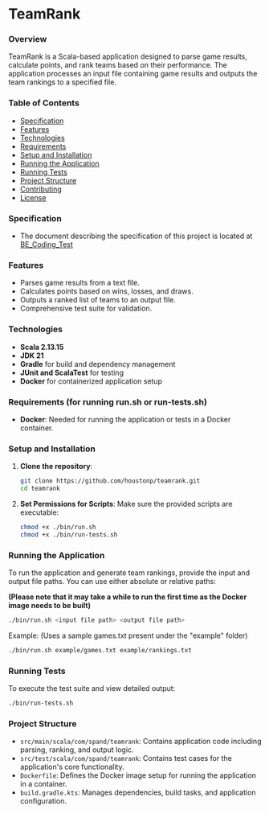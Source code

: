 
# TeamRank

### Overview
TeamRank is a Scala-based application designed to parse game results, calculate points, and rank teams based on their performance. The application processes an input file containing game results and outputs the team rankings to a specified file.

### Table of Contents
- [Specification](#specification)
- [Features](#features)
- [Technologies](#technologies)
- [Requirements](#requirements)
- [Setup and Installation](#setup-and-installation)
- [Running the Application](#running-the-application)
- [Running Tests](#running-tests)
- [Project Structure](#project-structure)
- [Contributing](#contributing)
- [License](#license)

### Specification
- The document describing the specification of this project is located at [BE_Coding_Test](docs/BE_Coding_Test.pdf)

### Features
- Parses game results from a text file.
- Calculates points based on wins, losses, and draws.
- Outputs a ranked list of teams to an output file.
- Comprehensive test suite for validation.

### Technologies
- **Scala 2.13.15**
- **JDK 21**
- **Gradle** for build and dependency management
- **JUnit and ScalaTest** for testing
- **Docker** for containerized application setup

### Requirements (for running run.sh or run-tests.sh)
- **Docker**: Needed for running the application or tests in a Docker container.

### Setup and Installation
1. **Clone the repository**:
   ```bash
   git clone https://github.com/houstonp/teamrank.git
   cd teamrank
   ```

2. **Set Permissions for Scripts**:
   Make sure the provided scripts are executable:
   ```bash
   chmod +x ./bin/run.sh
   chmod +x ./bin/run-tests.sh
   ```

### Running the Application
To run the application and generate team rankings, provide the input and output file paths. You can use either absolute or relative paths:<br/>

**(Please note that it may take a while to run the first time as the Docker image needs to be built)**
```bash
./bin/run.sh <input file path> <output file path>
```
Example: (Uses a sample games.txt present under the "example" folder)
```bash
./bin/run.sh example/games.txt example/rankings.txt
```

### Running Tests
To execute the test suite and view detailed output:
```bash
./bin/run-tests.sh
```

### Project Structure
- `src/main/scala/com/spand/teamrank`: Contains application code including parsing, ranking, and output logic.
- `src/test/scala/com/spand/teamrank`: Contains test cases for the application's core functionality.
- `Dockerfile`: Defines the Docker image setup for running the application in a container.
- `build.gradle.kts`: Manages dependencies, build tasks, and application configuration.

